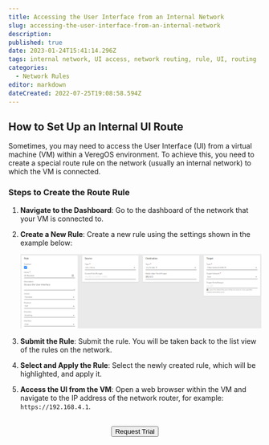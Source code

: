 ```yaml
---
title: Accessing the User Interface from an Internal Network
slug: accessing-the-user-interface-from-an-internal-network
description: 
published: true
date: 2023-01-24T15:41:14.296Z
tags: internal network, UI access, network routing, rule, UI, routing
categories:
  - Network Rules
editor: markdown
dateCreated: 2022-07-25T19:08:58.594Z
---
```


## How to Set Up an Internal UI Route

Sometimes, you may need to access the User Interface (UI) from a virtual machine (VM) within a VeregOS environment. To achieve this, you need to create a special route rule on the network (usually an internal network) to which the VM is connected.

### Steps to Create the Route Rule

1. **Navigate to the Dashboard**: Go to the dashboard of the network that your VM is connected to.

2. **Create a New Rule**: Create a new rule using the settings shown in the example below:
   
   ![ui-access-rule.png](/docs/public/ui-access-rule.png)

3. **Submit the Rule**: Submit the rule. You will be taken back to the list view of the rules on the network.

4. **Select and Apply the Rule**: Select the newly created rule, which will be highlighted, and apply it.

5. **Access the UI from the VM**: Open a web browser within the VM and navigate to the IP address of the network router, for example: `https://192.168.4.1`.

<br>
<div style="text-align: center">
<a href="https://www.verge.io/test-drive" target="_blank"><button class="button-orange">Request Trial</button></a>
</div>
